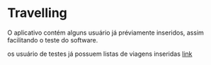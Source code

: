 # Travelling

O aplicativo contém alguns usuário já préviamente inseridos, assim facilitando o teste do software.

os usuário de testes já possuem listas de viagens inseridas
[link](https://www.example.com/my%20great%20page)
